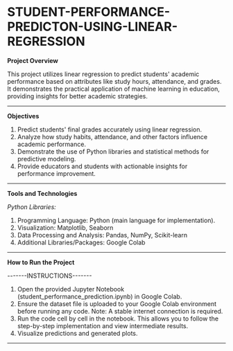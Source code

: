 # STUDENT-PERFORMANCE-PREDICTON-USING-LINEAR-REGRESSION

**Project Overview**

This project utilizes linear regression to predict students' academic performance based on attributes like study hours, attendance, and grades. It demonstrates the practical application of machine learning in education, providing insights for better academic strategies.
_______________________________________________________________________________________
**Objectives**

1. Predict students' final grades accurately using linear regression.
2. Analyze how study habits, attendance, and other factors influence academic performance.
3. Demonstrate the use of Python libraries and statistical methods for predictive modeling.
4. Provide educators and students with actionable insights for performance improvement.

---------------------------------------------------------------------------------------

**Tools and Technologies**

_Python Libraries:_
1. Programming Language: Python (main language for implementation).
2. Visualization: Matplotlib, Seaborn
3. Data Processing and Analysis: Pandas, NumPy, Scikit-learn
4. Additional Libraries/Packages: Google Colab

---------------------------------------------------------------------------------------

**How to Run the Project**

-------INSTRUCTIONS-------

1. Open the provided Jupyter Notebook (student_performance_prediction.ipynb) in Google Colab.
2. Ensure the dataset file is uploaded to your Google Colab environment before running any code.
        Note: A stable internet connection is required.
3. Run the code cell by cell in the notebook. This allows you to follow the step-by-step implementation and view intermediate results.
4. Visualize predictions and generated plots.

---------------------------------------------------------------------------------------
